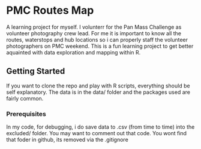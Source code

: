 # PMC Routes Map

A learning project for myself.  I volunterr for the Pan Mass Challenge as volunteer photography crew lead.  For me it is important to know all the routes, waterstops and hub locations so i can properly staff the volunteer photographers on PMC weekend.  This is a fun learning project to get better aquainted with data exploration and mapping within R.

## Getting Started

If you want to clone the repo and play with R scripts, everything should be self explanatory.  The data is in the data/ folder and the packages used are fairly common.


### Prerequisites

In my code, for debugging, i do save data to .csv (from time to time) into the excluded/ folder.  You may want to comment out that code.  You wont find that foder in github, its removed via the .gitignore



